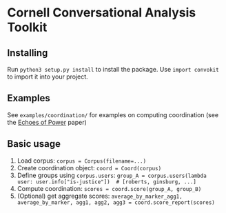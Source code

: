 # Cornell Conversational Analysis Toolkit
## Installing
Run `python3 setup.py install` to install the package.
Use `import convokit` to import it into your project.

## Examples
See `examples/coordination/` for examples on computing coordination (see the [Echoes of Power](https://www.cs.cornell.edu/~cristian/Echoes_of_power.html) paper)

## Basic usage
1. Load corpus: `corpus = Corpus(filename=...)`
2. Create coordination object: `coord = Coord(corpus)`
3. Define groups using `corpus.users`:
        `group_A = corpus.users(lambda user: user.info["is-justice"])  # [roberts, ginsburg, ...]`
4. Compute coordination: `scores = coord.score(group_A, group_B)`
5. (Optional) get aggregate scores:
        `average_by_marker_agg1, average_by_marker, agg1, agg2, agg3 = coord.score_report(scores)`
